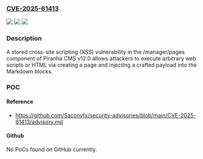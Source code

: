 ### [CVE-2025-61413](https://cve.mitre.org/cgi-bin/cvename.cgi?name=CVE-2025-61413)
![](https://img.shields.io/static/v1?label=Product&message=n%2Fa&color=blue)
![](https://img.shields.io/static/v1?label=Version&message=n%2Fa%20&color=brightgreen)
![](https://img.shields.io/static/v1?label=Vulnerability&message=n%2Fa&color=brightgreen)

### Description

A stored cross-site scripting (XSS) vulnerability in the /manager/pages component of Piranha CMS v12.0 allows attackers to execute arbitrary web scripts or HTML via creating a page and injecting a crafted payload into the Markdown blocks.

### POC

#### Reference
- https://github.com/Saconyfx/security-advisories/blob/main/CVE-2025-61413/advisory.md

#### Github
No PoCs found on GitHub currently.

